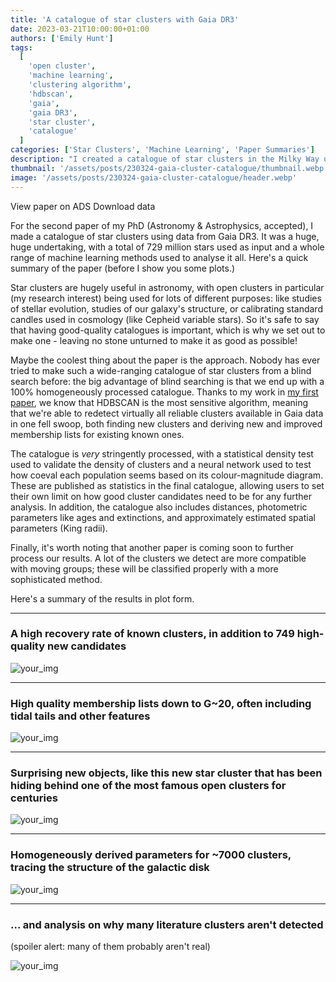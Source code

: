 ```yaml
---
title: 'A catalogue of star clusters with Gaia DR3'
date: 2023-03-21T10:00:00+01:00
authors: ['Emily Hunt']
tags:
  [
    'open cluster',
    'machine learning',
    'clustering algorithm',
    'hdbscan',
    'gaia',
    'gaia DR3',
    'star cluster',
    'catalogue'
  ]
categories: ['Star Clusters', 'Machine Learning', 'Paper Summaries']
description: "I created a catalogue of star clusters in the Milky Way using multiple machine learning methods to analyse 729 million sources from Gaia DR3. Here's how!"
thumbnail: '/assets/posts/230324-gaia-cluster-catalogue/thumbnail.webp'
image: '/assets/posts/230324-gaia-cluster-catalogue/header.webp'
---
```


<div class="info-buttons" style="text-decoration: none">
        <a href="https://ui.adsabs.harvard.edu/abs/arXiv:2303.13424" class="button " style="text-decoration: none">View paper on ADS</a>
        <a href="https://drive.google.com/drive/folders/1-9R9132g9FGq6xfcjYI5qMWDFYnMttUG?usp=share_link" class="button button-base-text" style="text-decoration: none">Download data</a>
</div>

For the second paper of my PhD (Astronomy & Astrophysics, accepted), I made a catalogue of star clusters using data from Gaia DR3. It was a huge, huge undertaking, with a total of 729 million stars used as input and a whole range of machine learning methods used to analyse it all. Here's a quick summary of the paper (before I show you some plots.)

Star clusters are hugely useful in astronomy, with open clusters in particular (my research interest) being used for lots of different purposes: like studies of stellar evolution, studies of our galaxy's structure, or calibrating standard candles used in cosmology (like Cepheid variable stars). So it's safe to say that having good-quality catalogues is important, which is why we set out to make one - leaving no stone unturned to make it as good as possible!

Maybe the coolest thing about the paper is the approach. Nobody has ever tried to make such a wide-ranging catalogue of star clusters from a blind search before: the big advantage of blind searching is that we end up with a 100% homogeneously processed catalogue. Thanks to my work in [my first paper](/posts/210216-clustering-algorithms-gaia), we know that HDBSCAN is the most sensitive algorithm, meaning that we're able to redetect virtually all reliable clusters available in Gaia data in one fell swoop, both finding new clusters and deriving new and improved membership lists for existing known ones.

The catalogue is _very_ stringently processed, with a statistical density test used to validate the density of clusters and a neural network used to test how coeval each population seems based on its colour-magnitude diagram. These are published as statistics in the final catalogue, allowing users to set their own limit on how good cluster candidates need to be for any further analysis. In addition, the catalogue also includes distances, photometric parameters like ages and extinctions, and approximately estimated spatial parameters (King radii).

Finally, it's worth noting that another paper is coming soon to further process our results. A lot of the clusters we detect are more compatible with moving groups; these will be classified properly with a more sophisticated method.

Here's a summary of the results in plot form.

---

### A high recovery rate of known clusters, in addition to 749 high-quality new candidates

![your_img](/assets/posts/230324-gaia-cluster-catalogue/d_distribution_800.webp)

---

### High quality membership lists down to G~20, often including tidal tails and other features

![your_img](/assets/posts/230324-gaia-cluster-catalogue/tidal_tails_800.webp)

---

### Surprising new objects, like this new star cluster that has been hiding behind one of the most famous open clusters for centuries

![your_img](/assets/posts/230324-gaia-cluster-catalogue/hsc_2384_800.webp)

---

### Homogeneously derived parameters for ~7000 clusters, tracing the structure of the galactic disk

![your_img](/assets/posts/230324-gaia-cluster-catalogue/age_distribution_800.webp)

---

### ... and analysis on why many literature clusters aren't detected

(spoiler alert: many of them probably aren't real)

![your_img](/assets/posts/230324-gaia-cluster-catalogue/xmatch_comparison_800.webp)
